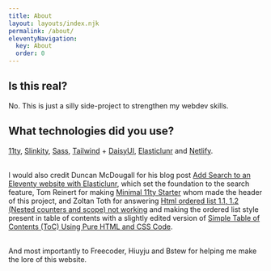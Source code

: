 ```yaml
---
title: About
layout: layouts/index.njk
permalink: /about/
eleventyNavigation:
  key: About
  order: 0
---
```


<h2>Is this real?</h2>
No. This is just a silly side-project to strengthen my webdev skills.

<h2>What technologies did you use?</h2>
<a href="https://www.11ty.dev">11ty</a>, <a href="https://slinkity.dev">Slinkity</a>, <a href="https://sass-lang.com">Sass</a>, <a href="https://tailwindcss.com">Tailwind</a> + <a href="https://daisyui.com">DaisyUI</a>, <a href="https://www.npmjs.com/package/elasticlunr">Elasticlunr</a> and <a href="https://www.netlify.com">Netlify</a>.<br><br>

I would also credit Duncan McDougall for his blog post <a href="https://www.belter.io/eleventy-search/">Add Search to an Eleventy website with Elasticlunr</a>, which set the foundation to the search feature, Tom Reinert for making <a href="https://github.com/tomreinert/minimal-11ty-tailwind-starter">Minimal 11ty Starter</a> whom made the header of this project, and Zoltan Toth for answering <a href="https://stackoverflow.com/questions/10405945/html-ordered-list-1-1-1-2-nested-counters-and-scope-not-working">Html ordered list 1.1, 1.2 (Nested counters and scope) not working</a> and making the ordered list style present in table of contents with a slightly edited version of <a href="https://www.tipsandtricks-hq.com/simple-table-of-contents-toc-using-pure-html-and-css-code-9217">Simple Table of Contents (ToC) Using Pure HTML and CSS Code</a>.<br><br>

And most importantly to Freecoder, Hiuyju and Bstew for helping me make the lore of this website.